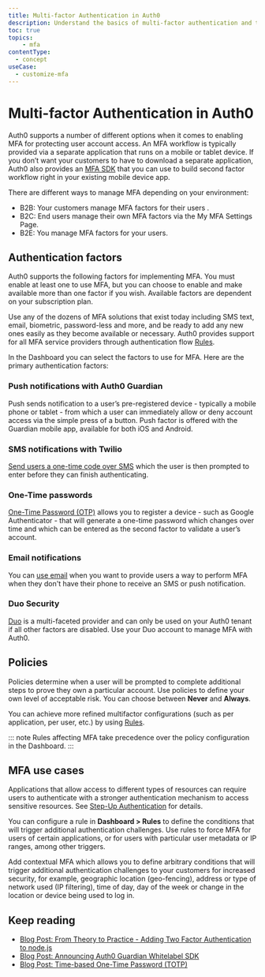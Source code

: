 ```yaml
---
title: Multi-factor Authentication in Auth0
description: Understand the basics of multi-factor authentication and the different methods of implementing it with Auth0.
toc: true 
topics:
    - mfa
contentType:
  - concept
useCase:
  - customize-mfa
---
```

# Multi-factor Authentication in Auth0

Auth0 supports a number of different options when it comes to enabling MFA for protecting user account access. An MFA workflow is typically provided via a separate application that runs on a mobile or tablet device. If you don’t want your customers to have to download a separate application, Auth0 also provides an [MFA SDK](/mfa/guides/guardian/guardian-sdk) that you can use to build second factor workflow right in your existing mobile device app.

There are different ways to manage MFA depending on your environment: 

* B2B: Your customers manage MFA factors for their users .
* B2C: End users manage their own MFA factors via the My MFA Settings Page.
* B2E: You manage MFA factors for your users.

## Authentication factors

Auth0 supports the following factors for implementing MFA. You must enable at least one to use MFA, but you can choose to enable and make available more than one factor if you wish. Available factors are dependent on your subscription plan.

Use any of the dozens of MFA solutions that exist today including SMS text, email, biometric, password-less and more, and be ready to add any new ones easily as they become available or necessary. Auth0 provides support for all MFA service providers through  authentication flow [Rules](/rules).

In the Dashboard you can select the factors to use for MFA. Here are the primary authentication factors:

### Push notifications with Auth0 Guardian

Push sends notification to a user’s pre-registered device - typically a mobile phone or tablet - from which a user can immediately allow or deny account access via the simple press of a button. Push factor is offered with the Guardian mobile app, available for both iOS and Android. 

### SMS notifications with Twilio

[Send users a one-time code over SMS](/mfa/guides/configure-SMS-twilio) which the user is then prompted to enter before they can finish authenticating.

### One-Time passwords

[One-Time Password (OTP)](/mfa/guides/configure-otp) allows you to register a device - such as Google Authenticator - that will generate a one-time password which changes over time and which can be entered as the second factor to validate a user’s account.

### Email notifications

You can [use email](/mfa/guides/configure-mail-universal-login) when you want to provide users a way to perform MFA when they don't have their phone to receive an SMS or push notification.

### Duo Security

[Duo](/mfa/guides/configure-cisco-duo) is a multi-faceted provider and can only be used on your Auth0 tenant if all other factors are disabled. Use your Duo account to manage MFA with Auth0. 

## Policies

Policies determine when a user will be prompted to complete additional steps to prove they own a particular account. Use policies to define your own level of acceptable risk. You can choose between **Never** and **Always**. 

You can achieve more refined multifactor configurations (such as per application, per user, etc.) by using [Rules](/rules). 

::: note
Rules affecting MFA take precedence over the policy configuration in the Dashboard.
:::

## MFA use cases

Applications that allow access to different types of resources can require users to authenticate with a stronger authentication mechanism to access sensitive resources. See [Step-Up Authentication](/mfa/concepts/step-up-authentication) for details. 

You can configure a rule in **Dashboard > Rules** to define the conditions that will trigger additional authentication challenges. Use rules to force MFA for users of certain applications, or for users with particular user metadata or IP ranges, among other triggers.

Add contextual MFA which allows you to define arbitrary conditions that will trigger additional authentication challenges to your customers for increased security, for example, geographic location (geo-fencing), address or type of network used (IP filtering), time of day, day of the week or change in the location or device being used to log in.

## Keep reading

* [Blog Post: From Theory to Practice - Adding Two Factor Authentication to node.js](https://auth0.com/blog/from-theory-to-practice-adding-two-factor-to-node-dot-js/)
* [Blog Post: Announcing Auth0 Guardian Whitelabel SDK](https://auth0.com/blog/announcing-guardian-whitelabel-sdk/)
* [Blog Post: Time-based One-Time Password (TOTP)](https://auth0.com/blog/from-theory-to-practice-adding-two-factor-to-node-dot-js/)
